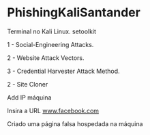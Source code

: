 # PhishingKaliSantander

Terminal no Kali Linux.
setoolkit

1 - Social-Engineering Attacks.

2 - Website Attack Vectors.

3 - Credential Harvester Attack Method.

2 - Site Cloner 

Add IP máquina

Insira a URL www.facebook.com

Criado uma página falsa hospedada na máquina
